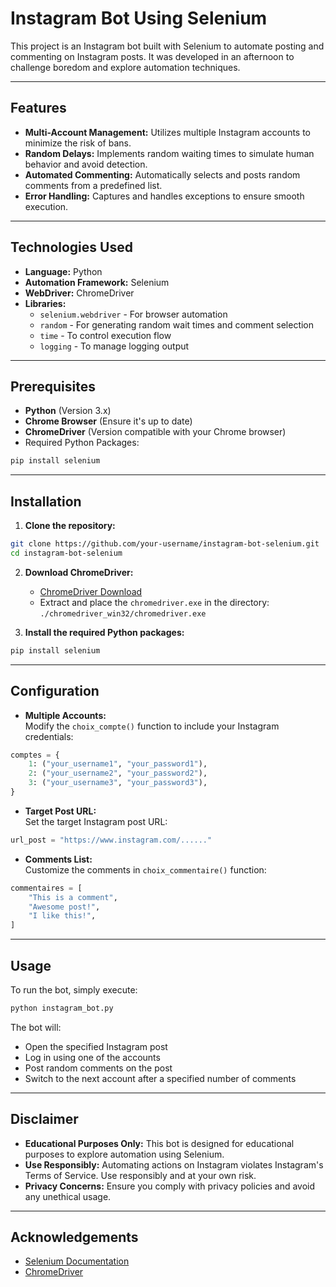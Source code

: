 # Instagram Bot Using Selenium  

This project is an Instagram bot built with Selenium to automate posting and commenting on Instagram posts. It was developed in an afternoon to challenge boredom and explore automation techniques.

---

## Features  
- **Multi-Account Management:** Utilizes multiple Instagram accounts to minimize the risk of bans.  
- **Random Delays:** Implements random waiting times to simulate human behavior and avoid detection.  
- **Automated Commenting:** Automatically selects and posts random comments from a predefined list.  
- **Error Handling:** Captures and handles exceptions to ensure smooth execution.  

---

## Technologies Used  
- **Language:** Python  
- **Automation Framework:** Selenium  
- **WebDriver:** ChromeDriver  
- **Libraries:**  
  - `selenium.webdriver` - For browser automation  
  - `random` - For generating random wait times and comment selection  
  - `time` - To control execution flow  
  - `logging` - To manage logging output  

---

## Prerequisites  
- **Python** (Version 3.x)  
- **Chrome Browser** (Ensure it's up to date)  
- **ChromeDriver** (Version compatible with your Chrome browser)  
- Required Python Packages:  
```bash
pip install selenium
```

---

## Installation  
1. **Clone the repository:**  
```bash
git clone https://github.com/your-username/instagram-bot-selenium.git
cd instagram-bot-selenium
```

2. **Download ChromeDriver:**  
   - [ChromeDriver Download](https://chromedriver.chromium.org/downloads)  
   - Extract and place the `chromedriver.exe` in the directory: `./chromedriver_win32/chromedriver.exe`  

3. **Install the required Python packages:**  
```bash
pip install selenium
```

---

## Configuration  
- **Multiple Accounts:**  
  Modify the `choix_compte()` function to include your Instagram credentials:  
```python
comptes = {
    1: ("your_username1", "your_password1"),
    2: ("your_username2", "your_password2"),
    3: ("your_username3", "your_password3"),
}
```

- **Target Post URL:**  
  Set the target Instagram post URL:  
```python
url_post = "https://www.instagram.com/......"
```

- **Comments List:**  
  Customize the comments in `choix_commentaire()` function:  
```python
commentaires = [
    "This is a comment",
    "Awesome post!",
    "I like this!",
]
```

---

## Usage  
To run the bot, simply execute:  
```bash
python instagram_bot.py
```

The bot will:  
- Open the specified Instagram post  
- Log in using one of the accounts  
- Post random comments on the post  
- Switch to the next account after a specified number of comments  

---

## Disclaimer  
- **Educational Purposes Only:** This bot is designed for educational purposes to explore automation using Selenium.  
- **Use Responsibly:** Automating actions on Instagram violates Instagram's Terms of Service. Use responsibly and at your own risk.  
- **Privacy Concerns:** Ensure you comply with privacy policies and avoid any unethical usage.

---

## Acknowledgements  
- [Selenium Documentation](https://www.selenium.dev/documentation/)  
- [ChromeDriver](https://chromedriver.chromium.org/)  
